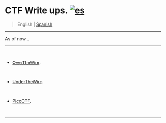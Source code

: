 # CTF Write ups. [![es](https://img.shields.io/badge/lang-es-yellow.svg)](https://github.com/frandausmeier/CTF_Write-Ups/blob/master/README.es.md)

> <p> <span> English </span> | <a href=https://github.com/frandausmeier/CTF_Write-Ups/blob/main/README.es.md> Spanish <a/> </p>

-----

As of now...

-----

<br>

- [OverTheWire](https://overthewire.org/wargames/).

<br>

- [UnderTheWire](https://github.com/frandausmeier/CTF_Write-Ups/blob/main/UnderTheWire/README.md).

<br>

- [PicoCTF](https://picoctf.org/).

<br>

-----


